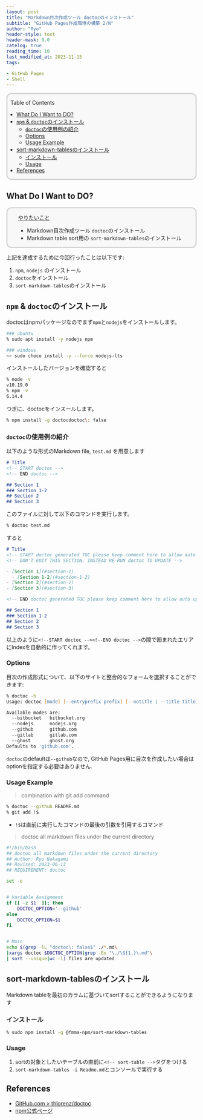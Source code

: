 ```yaml
---
layout: post
title: "Markdown目次作成ツール doctocのインストール"
subtitle: "GitHub Pages作成環境の構築 2/N"
author: "Ryo"
header-style: text
header-mask: 0.0
catelog: true
reading_time: 10
last_modified_at: 2023-11-15
tags:

- GitHub Pages
- Shell
---
```


<div style='border-radius: 1em; border-style:solid; border-color:#D3D3D3; background-color:#F8F8F8'>

<p class="h4">&nbsp;&nbsp;Table of Contents</p>

<!-- START doctoc generated TOC please keep comment here to allow auto update -->
<!-- DON'T EDIT THIS SECTION, INSTEAD RE-RUN doctoc TO UPDATE -->

- [What Do I Want to DO?](#what-do-i-want-to-do)
- [`npm` & `doctoc`のインストール](#npm--doctoc%E3%81%AE%E3%82%A4%E3%83%B3%E3%82%B9%E3%83%88%E3%83%BC%E3%83%AB)
  - [`doctoc`の使用例の紹介](#doctoc%E3%81%AE%E4%BD%BF%E7%94%A8%E4%BE%8B%E3%81%AE%E7%B4%B9%E4%BB%8B)
  - [Options](#options)
  - [Usage Example](#usage-example)
- [sort-markdown-tablesのインストール](#sort-markdown-tables%E3%81%AE%E3%82%A4%E3%83%B3%E3%82%B9%E3%83%88%E3%83%BC%E3%83%AB)
  - [インストール](#%E3%82%A4%E3%83%B3%E3%82%B9%E3%83%88%E3%83%BC%E3%83%AB)
  - [Usage](#usage)
- [References](#references)

<!-- END doctoc generated TOC please keep comment here to allow auto update -->


</div>

## What Do I Want to DO?

<div style='padding-left: 2em; padding-right: 2em; border-radius: 1em; border-style:solid; border-color:#D3D3D3; background-color:#F8F8F8'>
<p class="h4"><ins>やりたいこと</ins></p>

- Markdown目次作成ツール `doctoc`のインストール
- Markdown table sort用の `sort-markdown-tables`のインストール

</div>

上記を達成するために今回行ったことは以下です:

1. `npm`, `nodejs` のインストール
2. `doctoc`をインストール
3. `sort-markdown-tables`のインストール

## `npm` & `doctoc`のインストール

doctocはnpmパッケージなのでまず`npm`と`nodejs`をインストールします。

```zsh
### ubuntu
% sudo apt install -y nodejs npm

### windows
~> sudo choco install -y --force nodejs-lts
```

インストールしたバージョンを確認すると

```zsh
% node -v
v10.19.0
% npm -v
6.14.4
```

つぎに、doctocをインスールします。

```zsh
% npm install -g doctocdoctoc\: false
```

### `doctoc`の使用例の紹介

以下のような形式のMarkdown file, `test.md` を用意します

```md
# Title
<!-- START doctoc -->
<!-- END doctoc -->

## Section 1
### Section 1-2
## Section 2
## Section 3
```

このファイルに対して以下のコマンドを実行します。

```zsh
% doctoc test.md
```

すると

```md
# Title
<!-- START doctoc generated TOC please keep comment here to allow auto update ->
<!-- DON'T EDIT THIS SECTION, INSTEAD RE-RUN doctoc TO UPDATE -->

- [Section 1](#section-1)
  - [Section 1-2](#section-1-2)
- [Section 2](#section-2)
- [Section 3](#section-3)

<!-- END doctoc generated TOC please keep comment here to allow auto update -->

## Section 1
### Section 1-2
## Section 2
## Section 3
```

以上のように`<!--START doctoc --><!--END doctoc -->`の間で囲まれたエリアにIndexを自動的に作ってくれます。


### Options

目次の作成形式について、以下のサイトと整合的なフォームを選択することができます:

```zsh
% doctoc -h
Usage: doctoc [mode] [--entryprefix prefix] [--notitle | --title title] [--maxlevel level] [--all] [--update-only] <path> (where path is some path to a directory (e.g., .) or a file (e.g., README.md))

Available modes are:
  --bitbucket   bitbucket.org
  --nodejs      nodejs.org
  --github      github.com
  --gitlab      gitlab.com
  --ghost       ghost.org
Defaults to 'github.com'.
```

`doctoc`のdefaultは`--github`なので, GitHub Pages用に目次を作成したい場合はoptionを指定する必要はありません.


### Usage Example

> combination with git add command

```zsh
% doctoc --github README.md 
% git add !$
```

- `!$`は直前に実行したコマンドの最後の引数を引用するコマンド

> doctoc all markdown files under the current directory

```bash
#!/bin/bash
## doctoc all markdown files under the current directory
## Author: Ryo Nakagami
## Revised: 2023-06-13
## REQUIREMENT: doctoc

set -e


# Variable Assignment
if [[ -z $1  ]]; then
    DOCTOC_OPTION='--github'
else
    DOCTOC_OPTION=$1
fi


# Main
echo $(grep -lL "doctoc\: false$" ./*.md\
|xargs doctoc $DOCTOC_OPTION|grep -Eo "\./\S{1,}\.md"\
| sort --unique|wc -l) files are updated
```

## sort-markdown-tablesのインストール

Markdown tableを最初のカラムに基づいてsortすることができるようになります

### インストール

```zsh
% sudo npm install -g @fmma-npm/sort-markdown-tables
```

### Usage

1. sortの対象としたいテーブルの直前に`<!-- sort-table -->`タグをつける
2. `sort-markdown-tables -i Readme.md`とコンソールで実行する


References
-----------

- [GitHub.com > thlorenz/doctoc](https://github.com/thlorenz/doctoc)
- [npm公式ページ](https://docs.npmjs.com/about-npm)